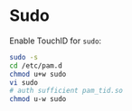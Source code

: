 # Sudo

Enable TouchID for `sudo`:

```bash
sudo -s
cd /etc/pam.d
chmod u+w sudo
vi sudo
# auth sufficient pam_tid.so
chmod u-w sudo
```
